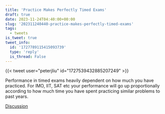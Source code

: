 ```yaml
---
title: 'Practice Makes Perfectly Timed Exams'
draft: true
date: 2023-11-24T04:40:00+00:00
slug: '202311240440-practice-makes-perfectly-timed-exams'
tags:
  - tweets
is_tweet: true
tweet_info:
  id: '1727789115415093739'
  type: 'reply'
  is_thread: False
---
```




{{< tweet user="peterjliu" id="1727539432885207249" >}}

Performance in timed exams heavily dependent on how much you have practiced. For IMO, IIT, SAT etc your performance will go up proportionally according to how much time you have spent practicing similar problems to past years.

[Discussion](https://x.com/sytelus/status/1727789115415093739)
